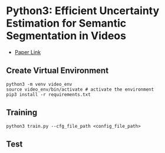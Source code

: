 # Python3: Efficient Uncertainty Estimation for Semantic Segmentation in Videos
- [Paper Link](https://arxiv.org/abs/1807.11037)

## Create Virtual Environment 
```
python3 -m venv video_env 
source video_env/bin/activate # activate the environment 
pip3 install -r requirements.txt 
```

## Training
```
python3 train.py --cfg_file_path <config_file_path>
```

## Test

